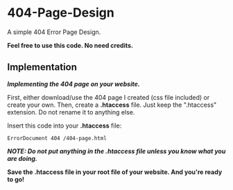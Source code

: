 # 404-Page-Design
A simple 404 Error Page Design.

**Feel free to use this code. No need credits.**

## Implementation
***Implementing the 404 page on your website.***

First, either download/use the 404 page I created (css file included) or create your own. 
Then, create a **.htaccess** file. Just keep the ".htaccess" extension. Do not rename it to anything else.

Insert this code into your **.htaccess** file:
```
ErrorDocument 404 /404-page.html
```
***NOTE: Do not put anything in the .htaccess file unless you know what you are doing.***

**Save the .htaccess file in your root file of your website. And you're ready to go!**
